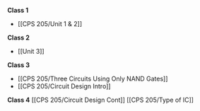 **Class 1**
- [[CPS 205/Unit 1 & 2]]


**Class 2**
- [[Unit 3]]

**Class 3**
- [[CPS 205/Three Circuits Using Only NAND Gates]]
- [[CPS 205/Circuit Design Intro]]

**Class 4**
[[CPS 205/Circuit Design Cont]]
[[CPS 205/Type of IC]]
